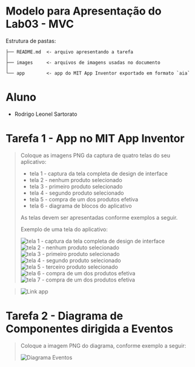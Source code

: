 # Modelo para Apresentação do Lab03 - MVC

Estrutura de pastas:

~~~
├── README.md  <- arquivo apresentando a tarefa
│
├── images     <- arquivos de imagens usadas no documento
│
└── app        <- app do MIT App Inventor exportado em formato `aia`
~~~

# Aluno
* Rodrigo Leonel Sartorato

# Tarefa 1 - App no MIT App Inventor

> Coloque as imagens PNG da captura de quatro telas do seu aplicativo:
> * tela 1 - captura da tela completa de design de interface
> * tela 2 - nenhum produto selecionado
> * tela 3 - primeiro produto selecionado
> * tela 4 - segundo produto selecionado
> * tela 5 - compra de um dos produtos efetiva
> * tela 6 - diagrama de blocos do aplicativo
>
> As telas devem ser apresentadas conforme exemplos a seguir.
>
> Exemplo de uma tela do aplicativo:
>
> ![tela 1 - captura da tela completa de design de interface](images/tela1.png)
> ![tela 2 - nenhum produto selecionado](images/tela2.jpeg)
> ![tela 3 - primeiro produto selecionado](images/tela3.jpeg)
> ![tela 4 - segundo produto selecionado](images/tela4.jpeg)
> ![tela 5 - terceiro produto selecionado](images/tela5.jpeg)
> ![tela 6 - compra de um dos produtos efetiva](images/tela6.jpeg)
> ![tela 7 - compra de um dos produtos efetiva](images/tela7.png)


> ![Link app](app/Compras.aia)


# Tarefa 2 - Diagrama de Componentes dirigida a Eventos

> Coloque a imagem PNG do diagrama, conforme exemplo a seguir:
>
> ![Diagrama Eventos](images/mit-app-inventor-events.png)
